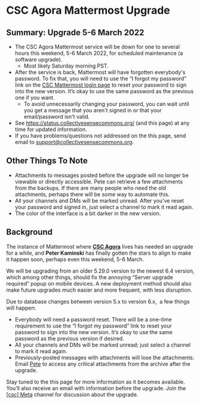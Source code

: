 # CSC Agora Mattermost Upgrade

## Summary: Upgrade 5-6 March 2022
- The CSC Agora Mattermost service will be down for one to several hours this weekend, 5-6 March 2022, for scheduled maintenance (a software upgrade).
	- Most likely Saturday morning PST.
- After the service is back, Mattermost will have forgotten everybody's password. To fix that, you will need to use the “I forgot my password” link on the [CSC Mattermost login page](https://chat.collectivesensecommons.org/login) to reset your password to sign into the new version. It’s okay to use the same password as the previous one if you want.
	- To avoid unnecessarily changing your password, you can wait until you get a message that you aren't signed in or that your email/password isn't valid.
- See <https://status.collectivesensecommons.org/> (and this page) at any time for updated information.
- If you have problems/questions not addressed on the this page, send email to <support@collectivesensecommons.org>.

## Other Things To Note

- Attachments to messages posted before the upgrade will no longer be viewable or directly accessible. Pete can retrieve a few attachments from the backups. If there are many people who need the old attachments, perhaps there will be some way to automate this.
- All your channels and DMs will be marked unread. After you've reset your password and signed in, just select a channel to mark it read again.
- The color of the interface is a bit darker in the new version.

## Background

The instance of Mattermost where **[CSC Agora](https://chat.collectivesensecommons.org/)** lives has needed an upgrade for a while, and **Peter Kaminski** has finally gotten the stars to align to make it happen soon, perhaps even this weekend, 5-6 March.

We will be upgrading from an older 5.29.0 version to the newest 6.4 version, which among other things, should fix the annoying “Server upgrade required” popup on mobile devices. A new deployment method should also make future upgrades much easier and more frequent, with less disruption.

Due to database changes between version 5.x to version 6.x,  a few things will happen:

-   Everybody will need a password reset. There will be a one-time requirement to use the “I forgot my password” link to reset your password to sign into the new version. It’s okay to use the same password as the previous version if desired.
-   All your channels and DMs will be marked unread; just select a channel to mark it read again.
-   Previously-posted messages with attachments will lose the attachments. Email [Pete](mailto:kaminski@istori.com) to access any critical attachments from the archive after the upgrade.

Stay tuned to the this page for more information as it becomes available. You’ll also receive an email with information before the upgrade. Join the [[csc] Meta](https://chat.collectivesensecommons.org/agora/channels/meta-csc) channel for discussion about the upgrade.